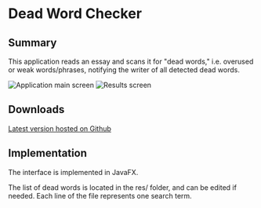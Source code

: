 # Dead Word Checker
## Summary
This application reads an essay and scans it for "dead words," i.e.
overused or weak words/phrases, notifying the writer of all detected dead words.

![Application main screen](https://i.imgur.com/1tYgaSh.png)
![Results screen](https://i.imgur.com/FKdcmXq.png)

## Downloads
[Latest version hosted on Github](https://github.com/rowantran/DeadWordChecker/releases)

## Implementation
The interface is implemented in JavaFX.

The list of dead words is located in the res/ folder, and can be edited if
needed. Each line of the file represents one search term.